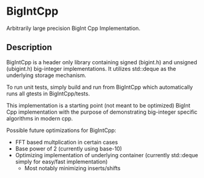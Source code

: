 # BigIntCpp
Arbitrarily large precision BigInt Cpp Implementation.

## Description
BigIntCpp is a header only library containing signed (bigint.h) and unsigned (ubigint.h) big-integer implementations. It utilizes std::deque as the underlying storage mechanism.

To run unit tests, simply build and run from BigIntCpp which automatically runs all gtests in BigIntCpp/tests.

This implementation is a starting point (not meant to be optimized) BigInt Cpp implementation with the purpose of demonstrating big-integer specific algorithms in modern cpp.

Possible future optimizations for BigIntCpp:

- FFT based multplication in certain cases
- Base power of 2 (currently using base-10)
- Optimizing implementation of underlying container (currently std::deque simply for easy/fast implementation)
  - Most notably minimizing inserts/shifts


